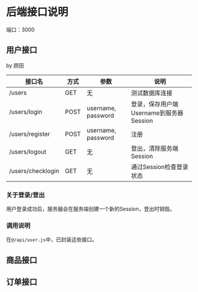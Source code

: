 # 后端接口说明

端口：3000

## 用户接口

by 顾田

| 接口名               | 方式   | 参数                 | 说明                          |
|-------------------|------|--------------------|-----------------------------|
| /users            | GET  | 无                  | 测试数据库连接                     |
| /users/login      | POST | username, password | 登录，保存用户端Username到服务器Session |
| /users/register   | POST | username, password | 注册                          |
| /users/logout     | GET  | 无                  | 登出，清除服务端Session             |
| /users/checklogin | GET  | 无                  | 通过Session检查登录状态             |

### 关于登录/登出

用户登录成功后，服务器会在服务端创建一个新的Session，登出时销毁。


### 调用说明

在`@/api/user.js`中，已封装这些接口。

## 商品接口

## 订单接口